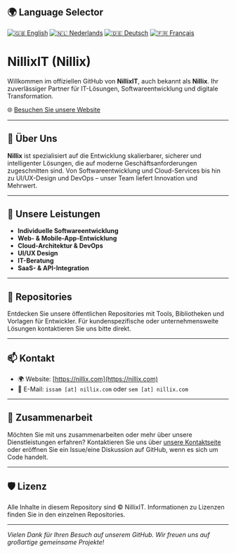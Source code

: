 ## 🌍 Language Selector

[![🇬🇧 English](https://img.shields.io/badge/Language-English-blue)](README.md)
[![🇳🇱 Nederlands](https://img.shields.io/badge/Taal-Nederlands-orange)](README.nl.md)
[![🇩🇪 Deutsch](https://img.shields.io/badge/Sprache-Deutsch-yellow)](README.de.md)
[![🇫🇷 Français](https://img.shields.io/badge/Language-Français-lightgrey)](README.fr.md)

# NillixIT (Nillix)

Willkommen im offiziellen GitHub von **NillixIT**, auch bekannt als **Nillix**. Ihr zuverlässiger Partner für IT-Lösungen, Softwareentwicklung und digitale Transformation.

🌐 [Besuchen Sie unsere Website](https://nillix.com)

---

## 🚀 Über Uns

**Nillix** ist spezialisiert auf die Entwicklung skalierbarer, sicherer und intelligenter Lösungen, die auf moderne Geschäftsanforderungen zugeschnitten sind. Von Softwareentwicklung und Cloud-Services bis hin zu UI/UX-Design und DevOps – unser Team liefert Innovation und Mehrwert.

---

## 💼 Unsere Leistungen

- **Individuelle Softwareentwicklung**
- **Web- & Mobile-App-Entwicklung**
- **Cloud-Architektur & DevOps**
- **UI/UX Design**
- **IT-Beratung**
- **SaaS- & API-Integration**

---

## 📂 Repositories

Entdecken Sie unsere öffentlichen Repositories mit Tools, Bibliotheken und Vorlagen für Entwickler. Für kundenspezifische oder unternehmensweite Lösungen kontaktieren Sie uns bitte direkt.

---

## 📫 Kontakt

- 🌍 Website: [https://nillix.com](https://nillix.com)
- 📧 E-Mail: `issam [at] nillix.com` oder `sem [at] nillix.com`

---

## 🤝 Zusammenarbeit

Möchten Sie mit uns zusammenarbeiten oder mehr über unsere Dienstleistungen erfahren? Kontaktieren Sie uns über [unsere Kontaktseite](https://nillix.com/contact) oder eröffnen Sie ein Issue/eine Diskussion auf GitHub, wenn es sich um Code handelt.

---

## 🛡️ Lizenz

Alle Inhalte in diesem Repository sind © NillixIT. Informationen zu Lizenzen finden Sie in den einzelnen Repositories.

---

_Vielen Dank für Ihren Besuch auf unserem GitHub. Wir freuen uns auf großartige gemeinsame Projekte!_
